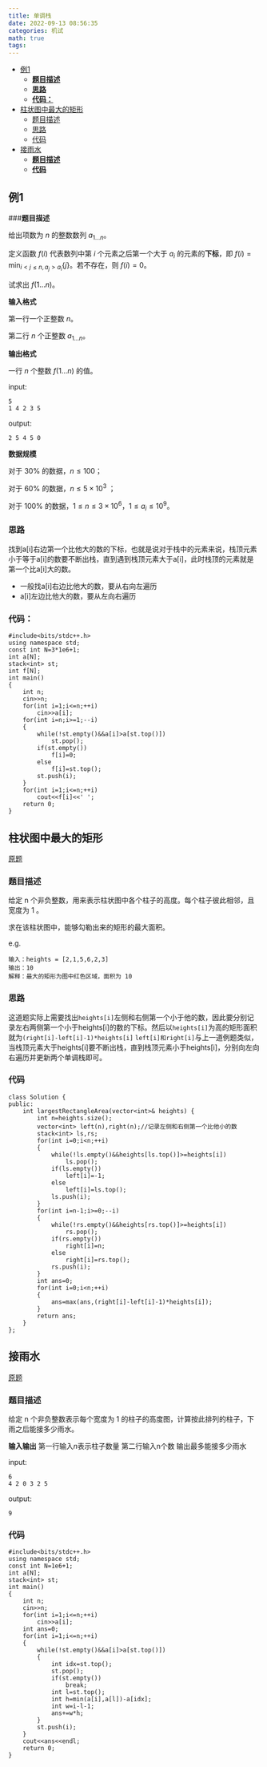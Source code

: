 ```yaml
---
title: 单调栈
date: 2022-09-13 08:56:35
categories: 机试
math: true
tags:
---
```

<!-- TOC -->

- [例1](#例1)
    - [**题目描述**](#题目描述)
    - [**思路**](#思路)
    - [**代码：**](#代码)
- [柱状图中最大的矩形](#柱状图中最大的矩形)
    - [题目描述](#题目描述)
    - [思路](#思路)
    - [代码](#代码)
- [接雨水](#接雨水)
    - [**题目描述**](#题目描述-1)
    - [**代码**](#代码)

<!-- /TOC -->

## 例1

###**题目描述**

给出项数为 $n$ 的整数数列 $a_{1 \dots n}$。

定义函数 $f(i)$ 代表数列中第 $i$ 个元素之后第一个大于 $a_i$ 的元素的**下标**，即 $f(i)=\min_{i<j\leq n, a_j > a_i} \{j\}$。若不存在，则 $f(i)=0$。

试求出 $f(1\dots n)$。

**输入格式**

第一行一个正整数 $n$。

第二行 $n$ 个正整数 $a_{1\dots n}$。

**输出格式**

一行 $n$ 个整数 $f(1\dots n)$ 的值。

input:

```
5
1 4 2 3 5
```
output:
```
2 5 4 5 0
```

**数据规模**

对于 $30\%$ 的数据，$n\leq 100$；

对于 $60\%$ 的数据，$n\leq 5 \times 10^3$ ；

对于 $100\%$ 的数据，$1 \le n\leq 3\times 10^6$，$1\leq a_i\leq 10^9$。

### **思路**
找到a[i]右边第一个比他大的数的下标，也就是说对于栈中的元素来说，栈顶元素小于等于a[i]的数要不断出栈，直到遇到栈顶元素大于a[i]，此时栈顶的元素就是第一个比a[i]大的数。

* 一般找a[i]右边比他大的数，要从右向左遍历
* a[i]左边比他大的数，要从左向右遍历
### **代码：**
```
#include<bits/stdc++.h>
using namespace std;
const int N=3*1e6+1;
int a[N];
stack<int> st;
int f[N];
int main()
{
	int n;
	cin>>n;
	for(int i=1;i<=n;++i)
		cin>>a[i];
	for(int i=n;i>=1;--i)
	{
		while(!st.empty()&&a[i]>a[st.top()])
			st.pop();
		if(st.empty())
			f[i]=0;
		else
			f[i]=st.top();
		st.push(i);
	}
	for(int i=1;i<=n;++i)
		cout<<f[i]<<' ';
	return 0;
} 
```

## 柱状图中最大的矩形
[原题](https://leetcode.cn/problems/largest-rectangle-in-histogram/description/)

### 题目描述
给定 n 个非负整数，用来表示柱状图中各个柱子的高度。每个柱子彼此相邻，且宽度为 1 。

求在该柱状图中，能够勾勒出来的矩形的最大面积。

e.g.
```
输入：heights = [2,1,5,6,2,3]
输出：10
解释：最大的矩形为图中红色区域，面积为 10
```
### 思路
这道题实际上需要找出`heights[i]`左侧和右侧第一个小于他的数，因此要分别记录左右两侧第一个小于heights[i]的数的下标。然后以`heights[i]`为高的矩形面积就为`(right[i]-left[i]-1)*heights[i]`
`left[i]和right[i]`与上一道例题类似，当栈顶元素大于heights[i]要不断出栈，直到栈顶元素小于heights[i]，分别向左向右遍历并更新两个单调栈即可。
### 代码
```
class Solution {
public:
    int largestRectangleArea(vector<int>& heights) {
        int n=heights.size();
        vector<int> left(n),right(n);//记录左侧和右侧第一个比他小的数
        stack<int> ls,rs;
        for(int i=0;i<n;++i)
        {
            while(!ls.empty()&&heights[ls.top()]>=heights[i])
                ls.pop();
            if(ls.empty())
                left[i]=-1;
            else
                left[i]=ls.top();
            ls.push(i);
        }
        for(int i=n-1;i>=0;--i)
        {
            while(!rs.empty()&&heights[rs.top()]>=heights[i])
                rs.pop();
            if(rs.empty())
                right[i]=n;
            else
                right[i]=rs.top();
            rs.push(i);
        }
        int ans=0;
        for(int i=0;i<n;++i)
        {
            ans=max(ans,(right[i]-left[i]-1)*heights[i]);
        }
        return ans;
    }
};
```
## 接雨水

[原题](https://leetcode.cn/problems/trapping-rain-water/)

### **题目描述**

给定 n 个非负整数表示每个宽度为 1 的柱子的高度图，计算按此排列的柱子，下雨之后能接多少雨水。

**输入输出**
第一行输入$n$表示柱子数量
第二行输入n个数
输出最多能接多少雨水

input:
```
6
4 2 0 3 2 5
```

output:
```
9
```

### **代码**
```
#include<bits/stdc++.h>
using namespace std;
const int N=1e6+1;
int a[N];
stack<int> st;
int main()
{
	int n;
	cin>>n;
	for(int i=1;i<=n;++i)
		cin>>a[i];
	int ans=0;
    for(int i=1;i<=n;++i)
    {
        while(!st.empty()&&a[i]>a[st.top()])
        {
            int idx=st.top();
            st.pop();
            if(st.empty())
                break;
            int l=st.top();
            int h=min(a[i],a[l])-a[idx];
            int w=i-l-1;
            ans+=w*h;
        }
        st.push(i);
    }
    cout<<ans<<endl;
	return 0;
} 
```
